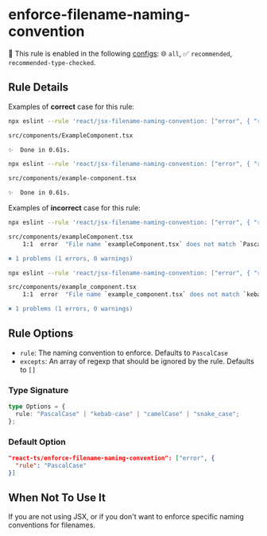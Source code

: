 # enforce-filename-naming-convention

💼 This rule is enabled in the following [configs](/configs/): 🌐 `all`, ✅ `recommended`, `recommended-type-checked`.

<!-- end auto-generated rule header -->

## Rule Details

Examples of **correct** case for this rule:

```bash
npx eslint --rule 'react/jsx-filename-naming-convention: ["error", { "rule": "PascalCase" }]' .

src/components/ExampleComponent.tsx

✨  Done in 0.61s.
```

```bash
npx eslint --rule 'react/jsx-filename-naming-convention: ["error", { "rule": "kebab-case" }]' .

src/components/example-component.tsx

✨  Done in 0.61s.
```

Examples of **incorrect** case for this rule:

```bash
npx eslint --rule 'react/jsx-filename-naming-convention: ["error", { "rule": "PascalCase" }]' .

src/components/exampleComponent.tsx
    1:1  error  "File name `exampleComponent.tsx` does not match `PascalCase`. Should rename to `ExampleComponent.tsx`  react/jsx-filename-naming-convention

✖ 1 problems (1 errors, 0 warnings)
```

```bash
npx eslint --rule 'react/jsx-filename-naming-convention: ["error", { "rule": "kebab-case" }]' .

src/components/example_component.tsx
    1:1  error  "File name `example_component.tsx` does not match `kebab-case`. Should rename to `example-component.tsx`  react/jsx-filename-naming-convention

✖ 1 problems (1 errors, 0 warnings)
```

## Rule Options

- `rule`: The naming convention to enforce. Defaults to `PascalCase`
- `excepts`: An array of regexp that should be ignored by the rule. Defaults to `[]`

### Type Signature

```ts
type Options = {
  rule: "PascalCase" | "kebab-case" | "camelCase" | "snake_case";
};
```

### Default Option

```json
"react-ts/enforce-filename-naming-convention": ["error", {
  "rule": "PascalCase"
}]
```

## When Not To Use It

If you are not using JSX, or if you don't want to enforce specific naming conventions for filenames.
